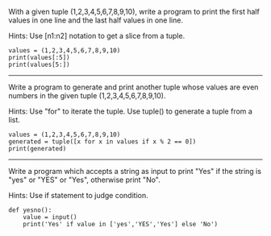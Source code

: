 With a given tuple (1,2,3,4,5,6,7,8,9,10), write a program to print the first half values in one line and the last half values in one line.

Hints:
Use [n1:n2] notation to get a slice from a tuple.

```
values = (1,2,3,4,5,6,7,8,9,10)
print(values[:5])
print(values[5:])
```
---

Write a program to generate and print another tuple whose values are even numbers in the given tuple (1,2,3,4,5,6,7,8,9,10).

Hints:
Use "for" to iterate the tuple. Use tuple() to generate a tuple from a list.

```
values = (1,2,3,4,5,6,7,8,9,10)
generated = tuple([x for x in values if x % 2 == 0])
print(generated)

```

---

Write a program which accepts a string as input to print "Yes" if the string is "yes" or "YES" or "Yes", otherwise print "No".

Hints:
Use if statement to judge condition.

```
def yesno():
    value = input()
    print('Yes' if value in ['yes','YES','Yes'] else 'No')
```
